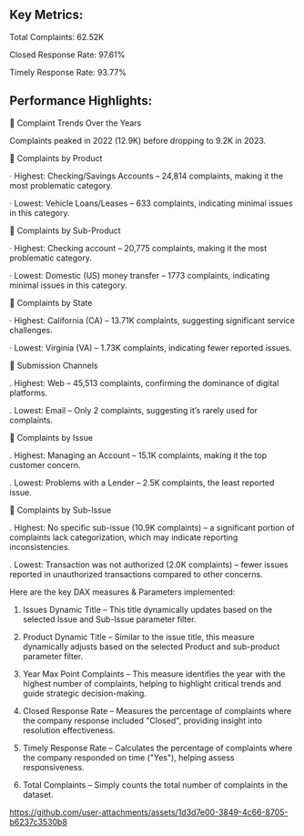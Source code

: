 Key Metrics:
--

Total Complaints: 62.52K

Closed Response Rate: 97.61%

Timely Response Rate: 93.77%

Performance Highlights:
--

🔹 Complaint Trends Over the Years

Complaints peaked in 2022 (12.9K) before dropping to 9.2K in 2023.

🔹 Complaints by Product

· Highest: Checking/Savings Accounts – 24,814 complaints, making it the most problematic category. 

· Lowest: Vehicle Loans/Leases – 633 complaints, indicating minimal issues in this category.

🔹 Complaints by Sub-Product

· Highest: Checking account – 20,775 complaints, making it the most problematic category. 

· Lowest: Domestic (US) money transfer – 1773 complaints, indicating minimal issues in this category.
 
🔹 Complaints by State

· Highest: California (CA) – 13.71K complaints, suggesting significant service challenges.

· Lowest: Virginia (VA) – 1.73K complaints, indicating fewer reported issues.

🔹 Submission Channels

. Highest: Web – 45,513 complaints, confirming the dominance of digital platforms.

. Lowest: Email – Only 2 complaints, suggesting it’s rarely used for complaints.

🔹 Complaints by Issue

. Highest: Managing an Account – 15.1K complaints, making it the top customer concern.

. Lowest: Problems with a Lender – 2.5K complaints, the least reported issue.

🔹 Complaints by Sub-Issue

. Highest: No specific sub-issue (10.9K complaints) – a significant portion of complaints lack categorization, which may indicate reporting inconsistencies.

. Lowest: Transaction was not authorized (2.0K complaints) – fewer issues reported in unauthorized transactions compared to other concerns.


Here are the key DAX measures & Parameters implemented:

1. Issues Dynamic Title – This title dynamically updates based on the selected Issue and Sub-Issue parameter filter.

2. Product Dynamic Title – Similar to the issue title, this measure dynamically adjusts based on the selected Product and sub-product parameter filter.

3. Year Max Point Complaints – This measure identifies the year with the highest number of complaints, helping to highlight critical trends and guide strategic decision-making.

4. Closed Response Rate – Measures the percentage of complaints where the company response included "Closed", providing insight into resolution effectiveness.

5. Timely Response Rate – Calculates the percentage of complaints where the company responded on time ("Yes"), helping assess responsiveness.

6. Total Complaints – Simply counts the total number of complaints in the dataset.



https://github.com/user-attachments/assets/1d3d7e00-3849-4c66-8705-b6237c3530b8
